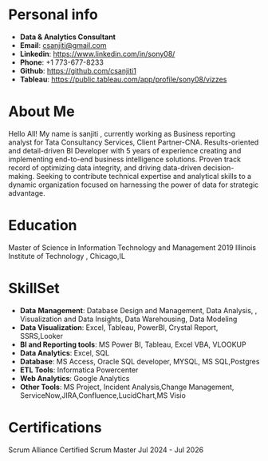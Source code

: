 
# Personal info
- **Data & Analytics Consultant**
- **Email**: csanjiti@gmail.com 
- **Linkedin**: https://www.linkedin.com/in/sony08/
- **Phone**: +1 773-677-8233 
- **Github**: https://github.com/csanjiti1
- **Tableau**: https://public.tableau.com/app/profile/sony08/vizzes
  

#  About Me
Hello All! My name is sanjiti , currently working as Business reporting analyst for Tata Consultancy Services, Client Partner-CNA.
Results-oriented and detail-driven BI Developer with 5 years of experience creating and implementing end-to-end business intelligence solutions. Proven track record of optimizing data integrity, and driving data-driven decision-making. Seeking to contribute technical expertise and analytical skills to a dynamic organization focused on harnessing the power of data for strategic advantage.

# Education
Master of Science in Information Technology and Management  2019
Illinois Institute of Technology , Chicago,IL 

# SkillSet
   - **Data** **Management**: Database Design and Management, Data Analysis, , Visualization and Data Insights, Data Warehousing, Data Modeling
   - **Data Visualization**: Excel, Tableau, PowerBI, Crystal Report, SSRS,Looker
   - **BI and Reporting tools**: MS Power BI, Tableau, Excel VBA, VLOOKUP
   - **Data Analytics**: Excel, SQL
   - **Database**: MS Access, Oracle SQL developer, MYSQL, MS SQL,Postgres
   - **ETL Tools**: Informatica Powercenter
   - **Web Analytics**: Google Analytics
   - **Other Tools**: MS Project, Incident Analysis,Change Management, ServiceNow,JIRA,Confluence,LucidChart,MS Visio

# Certifications
Scrum Alliance Certified Scrum Master                               Jul 2024 - Jul 2026

     

  
